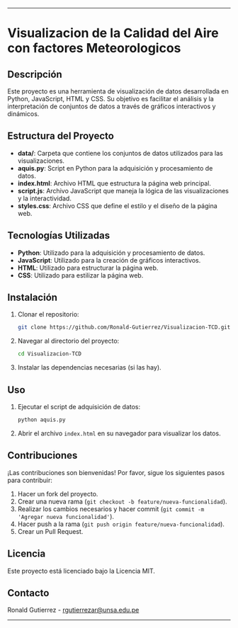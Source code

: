 
---

# Visualizacion de la Calidad del Aire con factores Meteorologicos

## Descripción

Este proyecto es una herramienta de visualización de datos desarrollada en Python, JavaScript, HTML y CSS. Su objetivo es facilitar el análisis y la interpretación de conjuntos de datos a través de gráficos interactivos y dinámicos.

## Estructura del Proyecto

- **data/**: Carpeta que contiene los conjuntos de datos utilizados para las visualizaciones.
- **aquis.py**: Script en Python para la adquisición y procesamiento de datos.
- **index.html**: Archivo HTML que estructura la página web principal.
- **script.js**: Archivo JavaScript que maneja la lógica de las visualizaciones y la interactividad.
- **styles.css**: Archivo CSS que define el estilo y el diseño de la página web.

## Tecnologías Utilizadas

- **Python**: Utilizado para la adquisición y procesamiento de datos.
- **JavaScript**: Utilizado para la creación de gráficos interactivos.
- **HTML**: Utilizado para estructurar la página web.
- **CSS**: Utilizado para estilizar la página web.

## Instalación

1. Clonar el repositorio:
   ```bash
   git clone https://github.com/Ronald-Gutierrez/Visualizacion-TCD.git
   ```
2. Navegar al directorio del proyecto:
   ```bash
   cd Visualizacion-TCD
   ```
3. Instalar las dependencias necesarias (si las hay).

## Uso

1. Ejecutar el script de adquisición de datos:
   ```bash
   python aquis.py
   ```
2. Abrir el archivo `index.html` en su navegador para visualizar los datos.

## Contribuciones

¡Las contribuciones son bienvenidas! Por favor, sigue los siguientes pasos para contribuir:

1. Hacer un fork del proyecto.
2. Crear una nueva rama (`git checkout -b feature/nueva-funcionalidad`).
3. Realizar los cambios necesarios y hacer commit (`git commit -m 'Agregar nueva funcionalidad'`).
4. Hacer push a la rama (`git push origin feature/nueva-funcionalidad`).
5. Crear un Pull Request.

## Licencia

Este proyecto está licenciado bajo la Licencia MIT.

## Contacto

Ronald Gutierrez - [rgutierrezar@unsa.edu.pe](mailto:rgutierrezar@unsa.edu.pe)

---

